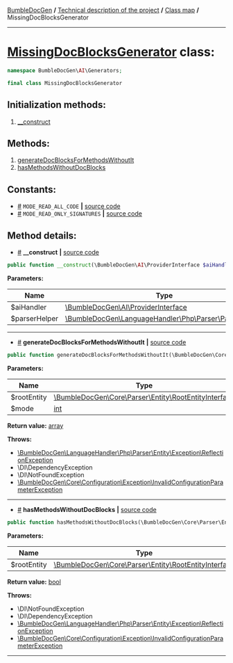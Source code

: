 <!-- {% raw %} -->
<embed> <a href="/docs/README.md">BumbleDocGen</a> <b>/</b> <a href="/docs/tech/readme.md">Technical description of the project</a> <b>/</b> <a href="/docs/tech/map.md">Class map</a> <b>/</b> MissingDocBlocksGenerator<hr> </embed>

<h1>
    <a href="https://github.com/bumble-tech/bumble-doc-gen/blob/master/src/AI/Generators/MissingDocBlocksGenerator.php#L17">MissingDocBlocksGenerator</a> class:
</h1>





```php
namespace BumbleDocGen\AI\Generators;

final class MissingDocBlocksGenerator
```








<h2>Initialization methods:</h2>

<ol>
<li>
    <a href="#m-construct">__construct</a>
    </li>
</ol>

<h2>Methods:</h2>

<ol>
<li>
    <a href="#mgeneratedocblocksformethodswithoutit">generateDocBlocksForMethodsWithoutIt</a>
    </li>
<li>
    <a href="#mhasmethodswithoutdocblocks">hasMethodsWithoutDocBlocks</a>
    </li>
</ol>


<h2>Constants:</h2>
<ul>
            <li><a name="qmode-read-all-code"
               href="#qmode-read-all-code">#</a>
            <code>MODE_READ_ALL_CODE</code>                   <b>|</b> <a href="/src/AI/Generators/MissingDocBlocksGenerator.php#L20">source
                    code</a> </li>
            <li><a name="qmode-read-only-signatures"
               href="#qmode-read-only-signatures">#</a>
            <code>MODE_READ_ONLY_SIGNATURES</code>                   <b>|</b> <a href="/src/AI/Generators/MissingDocBlocksGenerator.php#L19">source
                    code</a> </li>
    </ul>





<h2>Method details:</h2>

<div class='method_description-block'>

<ul>
<li><a name="m-construct" href="#m-construct">#</a>
 <b>__construct</b>
    <b>|</b> <a href="https://github.com/bumble-tech/bumble-doc-gen/blob/master/src/AI/Generators/MissingDocBlocksGenerator.php#L22">source code</a></li>
</ul>

```php
public function __construct(\BumbleDocGen\AI\ProviderInterface $aiHandler, \BumbleDocGen\LanguageHandler\Php\Parser\ParserHelper $parserHelper);
```



<b>Parameters:</b>

<table>
    <thead>
    <tr>
        <th>Name</th>
        <th>Type</th>
        <th>Description</th>
    </tr>
    </thead>
    <tbody>
            <tr>
            <td>$aiHandler</td>
            <td><a href='https://github.com/bumble-tech/bumble-doc-gen/blob/master/src/AI/ProviderInterface.php'>\BumbleDocGen\AI\ProviderInterface</a></td>
            <td>-</td>
        </tr>
            <tr>
            <td>$parserHelper</td>
            <td><a href='https://github.com/bumble-tech/bumble-doc-gen/blob/master/src/LanguageHandler/Php/Parser/ParserHelper.php'>\BumbleDocGen\LanguageHandler\Php\Parser\ParserHelper</a></td>
            <td>-</td>
        </tr>
        </tbody>
</table>



</div>
<hr>
<div class='method_description-block'>

<ul>
<li><a name="mgeneratedocblocksformethodswithoutit" href="#mgeneratedocblocksformethodswithoutit">#</a>
 <b>generateDocBlocksForMethodsWithoutIt</b>
    <b>|</b> <a href="https://github.com/bumble-tech/bumble-doc-gen/blob/master/src/AI/Generators/MissingDocBlocksGenerator.php#L55">source code</a></li>
</ul>

```php
public function generateDocBlocksForMethodsWithoutIt(\BumbleDocGen\Core\Parser\Entity\RootEntityInterface $rootEntity, int $mode = self::MODE_READ_ONLY_SIGNATURES): array;
```



<b>Parameters:</b>

<table>
    <thead>
    <tr>
        <th>Name</th>
        <th>Type</th>
        <th>Description</th>
    </tr>
    </thead>
    <tbody>
            <tr>
            <td>$rootEntity</td>
            <td><a href='https://github.com/bumble-tech/bumble-doc-gen/blob/master/src/Core/Parser/Entity/RootEntityInterface.php'>\BumbleDocGen\Core\Parser\Entity\RootEntityInterface</a></td>
            <td>-</td>
        </tr>
            <tr>
            <td>$mode</td>
            <td><a href='https://www.php.net/manual/en/language.types.integer.php'>int</a></td>
            <td>-</td>
        </tr>
        </tbody>
</table>

<b>Return value:</b> <a href='https://www.php.net/manual/en/language.types.array.php'>array</a>


<b>Throws:</b>
<ul>
<li>
    <a href="/docs/tech/classes/ReflectionException.md">\BumbleDocGen\LanguageHandler\Php\Parser\Entity\Exception\ReflectionException</a></li>

<li>
    <a >\DI\DependencyException</a></li>

<li>
    <a >\DI\NotFoundException</a></li>

<li>
    <a href="/docs/tech/classes/InvalidConfigurationParameterException.md">\BumbleDocGen\Core\Configuration\Exception\InvalidConfigurationParameterException</a></li>

</ul>

</div>
<hr>
<div class='method_description-block'>

<ul>
<li><a name="mhasmethodswithoutdocblocks" href="#mhasmethodswithoutdocblocks">#</a>
 <b>hasMethodsWithoutDocBlocks</b>
    <b>|</b> <a href="https://github.com/bumble-tech/bumble-doc-gen/blob/master/src/AI/Generators/MissingDocBlocksGenerator.php#L34">source code</a></li>
</ul>

```php
public function hasMethodsWithoutDocBlocks(\BumbleDocGen\Core\Parser\Entity\RootEntityInterface $rootEntity): bool;
```



<b>Parameters:</b>

<table>
    <thead>
    <tr>
        <th>Name</th>
        <th>Type</th>
        <th>Description</th>
    </tr>
    </thead>
    <tbody>
            <tr>
            <td>$rootEntity</td>
            <td><a href='https://github.com/bumble-tech/bumble-doc-gen/blob/master/src/Core/Parser/Entity/RootEntityInterface.php'>\BumbleDocGen\Core\Parser\Entity\RootEntityInterface</a></td>
            <td>-</td>
        </tr>
        </tbody>
</table>

<b>Return value:</b> <a href='https://www.php.net/manual/en/language.types.boolean.php'>bool</a>


<b>Throws:</b>
<ul>
<li>
    <a >\DI\NotFoundException</a></li>

<li>
    <a >\DI\DependencyException</a></li>

<li>
    <a href="/docs/tech/classes/ReflectionException.md">\BumbleDocGen\LanguageHandler\Php\Parser\Entity\Exception\ReflectionException</a></li>

<li>
    <a href="/docs/tech/classes/InvalidConfigurationParameterException.md">\BumbleDocGen\Core\Configuration\Exception\InvalidConfigurationParameterException</a></li>

</ul>

</div>
<hr>

<!-- {% endraw %} -->